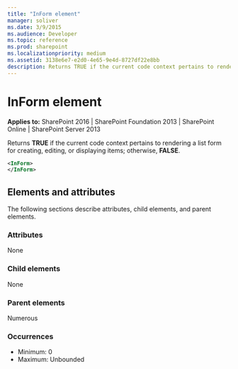 ```yaml
---
title: "InForm element"
manager: soliver
ms.date: 3/9/2015
ms.audience: Developer
ms.topic: reference
ms.prod: sharepoint
ms.localizationpriority: medium
ms.assetid: 3138e6e7-e2d0-4e65-9e4d-8727df22e8bb
description: Returns TRUE if the current code context pertains to rendering a list form for creating, editing, or displaying items; otherwise, FALSE.
---
```


# InForm element

**Applies to:** SharePoint 2016 | SharePoint Foundation 2013 | SharePoint Online | SharePoint Server 2013
  
Returns **TRUE** if the current code context pertains to rendering a list form for creating, editing, or displaying items; otherwise, **FALSE**.
  
```XML
<InForm>
</InForm>
```
## Elements and attributes

The following sections describe attributes, child elements, and parent elements.

### Attributes

None
   
### Child elements

None
   
### Parent elements

Numerous 
   
### Occurrences

- Minimum: 0
- Maximum: Unbounded  

<br/> 
   

